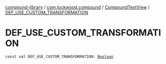 [compound-library](../../index.md) / [com.lockwood.compound](../index.md) / [CompoundTextView](index.md) / [DEF_USE_CUSTOM_TRANSFORMATION](./-d-e-f_-u-s-e_-c-u-s-t-o-m_-t-r-a-n-s-f-o-r-m-a-t-i-o-n.md)

# DEF_USE_CUSTOM_TRANSFORMATION

`const val DEF_USE_CUSTOM_TRANSFORMATION: `[`Boolean`](https://kotlinlang.org/api/latest/jvm/stdlib/kotlin/-boolean/index.html)